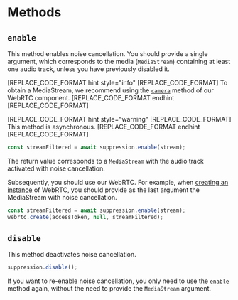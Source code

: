 # Methods

## `enable`

This method enables noise cancellation. You should provide a single argument, which corresponds to the media (`MediaStream`) containing at least one audio track, unless you have previously disabled it.

[REPLACE_CODE_FORMAT hint style="info" [REPLACE_CODE_FORMAT]
To obtain a MediaStream, we recommend using the [`camera`](../../components-web/webrtc/methods.md#camera) method of our WebRTC component.
[REPLACE_CODE_FORMAT endhint [REPLACE_CODE_FORMAT]

[REPLACE_CODE_FORMAT hint style="warning" [REPLACE_CODE_FORMAT]
This method is asynchronous.
[REPLACE_CODE_FORMAT endhint [REPLACE_CODE_FORMAT]

```javascript
const streamFiltered = await suppression.enable(stream);
```

The return value corresponds to a `MediaStream` with the audio track activated with noise cancellation.

Subsequently, you should use our WebRTC. For example, when [creating an instance](../webrtc/methods.md#create) of WebRTC, you should provide as the last argument the MediaStream with noise cancellation.

```javascript
const streamFiltered = await suppression.enable(stream);
webrtc.create(accessToken, null, streamFiltered);
```

## `disable`

This method deactivates noise cancellation.

```javascript
suppression.disable();
```

If you want to re-enable noise cancellation, you only need to use the [`enable`](methods.md#enable) method again, without the need to provide the `MediaStream` argument.